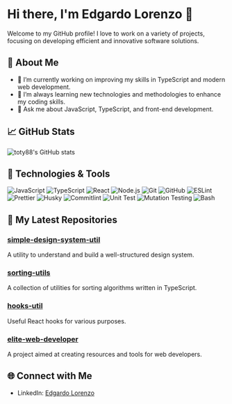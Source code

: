 # Hi there, I'm Edgardo Lorenzo 👋

Welcome to my GitHub profile! I love to work on a variety of projects, focusing on developing efficient and innovative software solutions.

## 🚀 About Me

- 🔭 I’m currently working on improving my skills in TypeScript and modern web development.
- 🌱 I’m always learning new technologies and methodologies to enhance my coding skills.
- 💬 Ask me about JavaScript, TypeScript, and front-end development.

## 📈 GitHub Stats

![toty88's GitHub stats](https://github-readme-stats.vercel.app/api?username=toty88&show_icons=true&theme=radical)

## 🔧 Technologies & Tools

![JavaScript](https://img.shields.io/badge/-JavaScript-black?style=flat-square&logo=javascript)
![TypeScript](https://img.shields.io/badge/-TypeScript-007ACC?style=flat-square&logo=typescript)
![React](https://img.shields.io/badge/-React-black?style=flat-square&logo=react)
![Node.js](https://img.shields.io/badge/-Node.js-339933?style=flat-square&logo=node.js)
![Git](https://img.shields.io/badge/-Git-black?style=flat-square&logo=git)
![GitHub](https://img.shields.io/badge/-GitHub-181717?style=flat-square&logo=github)
![ESLint](https://img.shields.io/badge/-ESLint-4B32C3?style=flat-square&logo=eslint)
![Prettier](https://img.shields.io/badge/-Prettier-F7B93E?style=flat-square&logo=prettier)
![Husky](https://img.shields.io/badge/-Husky-29BEB0?style=flat-square&logo=husky)
![Commitlint](https://img.shields.io/badge/-Commitlint-000000?style=flat-square&logo=commitlint)
![Unit Test](https://img.shields.io/badge/-Unit_Test-15C213?style=flat-square&logo=testing-library)
![Mutation Testing](https://img.shields.io/badge/-Mutation_Testing-262626?style=flat-square&logo=stryker)
![Bash](https://img.shields.io/badge/-Bash-4EAA25?style=flat-square&logo=gnu-bash)


## 📂 My Latest Repositories

### [simple-design-system-util](https://github.com/toty88/simple-design-system-util)
A utility to understand and build a well-structured design system.

### [sorting-utils](https://github.com/toty88/sorting-utils)
A collection of utilities for sorting algorithms written in TypeScript.

### [hooks-util](https://github.com/toty88/hooks-util)
Useful React hooks for various purposes.

### [elite-web-developer](https://github.com/toty88/elite-web-developer)
A project aimed at creating resources and tools for web developers.

## 🌐 Connect with Me

- LinkedIn: [Edgardo Lorenzo](https://www.linkedin.com/in/edgardo-lorenzo-81819a39/?trk=opento_sprofile_topcard)


